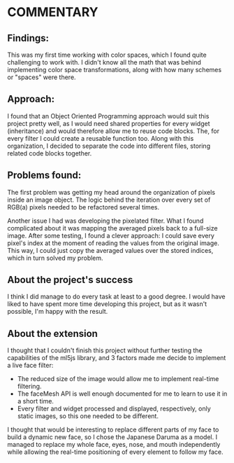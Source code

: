 # COMMENTARY

## Findings:

This was my first time working with color spaces, which I found quite challenging to work with. I didn't know all the math that was behind implementing color space transformations, along with how many schemes or "spaces" were there.

## Approach:

I found that an Object Oriented Programming approach would suit this project pretty well, as I would need shared properties for every widget (inheritance) and would therefore allow me to reuse code blocks. The, for every filter I could create a reusable function too. Along with this organization, I decided to separate the code into different files, storing related code blocks together.

## Problems found:

The first problem was getting my head around the organization of pixels inside an image object. The logic behind the iteration over every set of RGB(a) pixels needed to be refactored several times.

Another issue I had was developing the pixelated filter. What I found complicated about it was mapping the averaged pixels back to a full-size image. After some testing, I found a clever approach: I could save every pixel's index at the moment of reading the values from the original image. This way, I could just copy the averaged values over the stored indices, which in turn solved my problem.

## About the project's success

I think I did manage to do every task at least to a good degree. I would have liked to have spent more time developing this project, but as it wasn't possible, I'm happy with the result.

## About the extension

I thought that I couldn't finish this project without further testing the capabilities of the ml5js library, and 3 factors made me decide to implement a live face filter:

-   The reduced size of the image would allow me to implement real-time filtering.
-   The faceMesh API is well enough documented for me to learn to use it in a short time.
-   Every filter and widget processed and displayed, respectively, only static images, so this one needed to be different.

I thought that would be interesting to replace different parts of my face to build a dynamic new face, so I chose the Japanese Daruma as a model. I managed to replace my whole face, eyes, nose, and mouth independently while allowing the real-time positioning of every element to follow my face.
